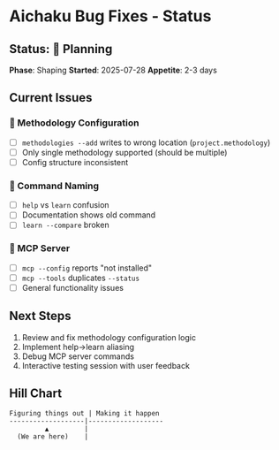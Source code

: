 # Aichaku Bug Fixes - Status

## Status: 🔴 Planning

**Phase**: Shaping **Started**: 2025-07-28 **Appetite**: 2-3 days

## Current Issues

### 🐛 Methodology Configuration

- [ ] `methodologies --add` writes to wrong location (`project.methodology`)
- [ ] Only single methodology supported (should be multiple)
- [ ] Config structure inconsistent

### 🐛 Command Naming

- [ ] `help` vs `learn` confusion
- [ ] Documentation shows old command
- [ ] `learn --compare` broken

### 🐛 MCP Server

- [ ] `mcp --config` reports "not installed"
- [ ] `mcp --tools` duplicates `--status`
- [ ] General functionality issues

## Next Steps

1. Review and fix methodology configuration logic
2. Implement help→learn aliasing
3. Debug MCP server commands
4. Interactive testing session with user feedback

## Hill Chart

```
Figuring things out | Making it happen
-------------------|-------------------
         ▲         |
  (We are here)    |
```
